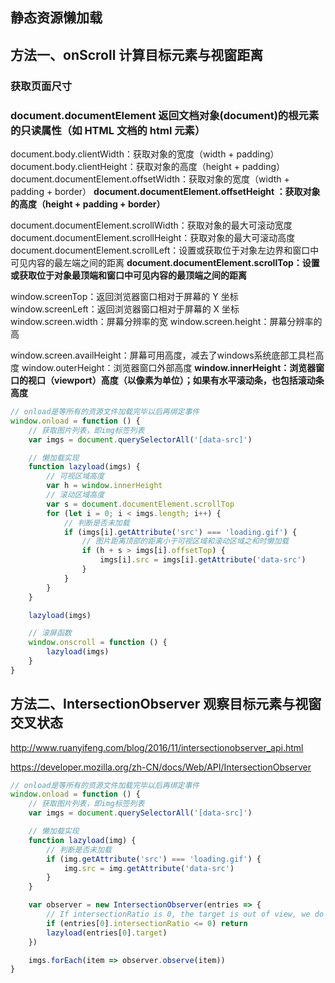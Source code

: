 ## 静态资源懒加载



## 方法一、onScroll 计算目标元素与视窗距离

### 获取页面尺寸

### document.documentElement 返回文档对象(document)的根元素的只读属性（如 HTML 文档的 html 元素）

document.body.clientWidth：获取对象的宽度（width + padding）
document.body.clientHeight：获取对象的高度（height + padding）
document.documentElement.offsetWidth：获取对象的宽度（width + padding + border）
**document.documentElement.offsetHeight ：获取对象的高度（height + padding + border）**

document.documentElement.scrollWidth：获取对象的最大可滚动宽度
document.documentElement.scrollHeight：获取对象的最大可滚动高度
document.documentElement.scrollLeft：设置或获取位于对象左边界和窗口中可见内容的最左端之间的距离
**document.documentElement.scrollTop：设置或获取位于对象最顶端和窗口中可见内容的最顶端之间的距离**

window.screenTop：返回浏览器窗口相对于屏幕的 Y 坐标
window.screenLeft：返回浏览器窗口相对于屏幕的 X 坐标
window.screen.width：屏幕分辨率的宽
window.screen.height：屏幕分辨率的高

window.screen.availHeight：屏幕可用高度，减去了windows系统底部工具栏高度
window.outerHeight：浏览器窗口外部高度
**window.innerHeight：浏览器窗口的视口（viewport）高度（以像素为单位）；如果有水平滚动条，也包括滚动条高度**



```javascript
// onload是等所有的资源文件加载完毕以后再绑定事件
window.onload = function () {
    // 获取图片列表，即img标签列表
    var imgs = document.querySelectorAll('[data-src]')

    // 懒加载实现
    function lazyload(imgs) {
        // 可视区域高度
        var h = window.innerHeight
        // 滚动区域高度
        var s = document.documentElement.scrollTop
        for (let i = 0; i < imgs.length; i++) {
            // 判断是否未加载
            if (imgs[i].getAttribute('src') === 'loading.gif') {
                // 图片距离顶部的距离小于可视区域和滚动区域之和时懒加载
                if (h + s > imgs[i].offsetTop) {
                    imgs[i].src = imgs[i].getAttribute('data-src')
                }
            }
        }
    }

    lazyload(imgs)

    // 滚屏函数
    window.onscroll = function () {
        lazyload(imgs)
    }
}
```





## 方法二、IntersectionObserver 观察目标元素与视窗交叉状态

http://www.ruanyifeng.com/blog/2016/11/intersectionobserver_api.html

https://developer.mozilla.org/zh-CN/docs/Web/API/IntersectionObserver

```javascript
// onload是等所有的资源文件加载完毕以后再绑定事件
window.onload = function () {
    // 获取图片列表，即img标签列表
    var imgs = document.querySelectorAll('[data-src]')

    // 懒加载实现
    function lazyload(img) {
        // 判断是否未加载
        if (img.getAttribute('src') === 'loading.gif') {
            img.src = img.getAttribute('data-src')
        }
    }

    var observer = new IntersectionObserver(entries => {
        // If intersectionRatio is 0, the target is out of view, we do not need to do anything.
        if (entries[0].intersectionRatio <= 0) return
        lazyload(entries[0].target)
    })

    imgs.forEach(item => observer.observe(item))
}
```

